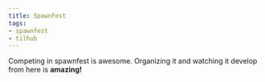 ```yaml
---
title: SpawnFest
tags:
- spawnfest
- tilhub
---
```


Competing in spawnfest is awesome. Organizing it and watching it develop from here is **amazing!**
